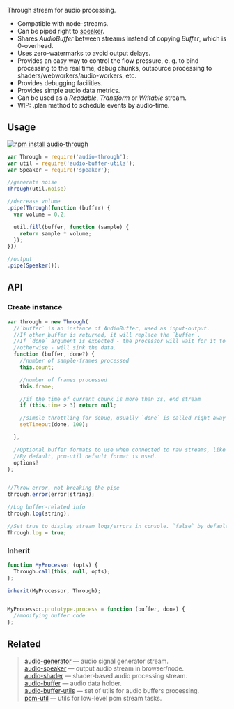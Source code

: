 Through stream for audio processing.

* Compatible with node-streams.
* Can be piped right to [speaker](https://npmjs.org/package/speaker).
* Shares _AudioBuffer_ between streams instead of copying _Buffer_, which is 0-overhead.
* Uses zero-watermarks to avoid output delays.
* Provides an easy way to control the flow pressure, e. g. to bind processing to the real time, debug chunks, outsource processing to shaders/webworkers/audio-workers, etc.
* Provides debugging facilities.
* Provides simple audio data metrics.
* Can be used as a _Readable_, _Transform_ or _Writable_ stream.
* WIP: .plan method to schedule events by audio-time.


## Usage

[![npm install audio-through](https://nodei.co/npm/audio-through.png?mini=true)](https://npmjs.org/package/audio-through/)

```js
var Through = require('audio-through');
var util = require('audio-buffer-utils');
var Speaker = require('speaker');

//generate noise
Through(util.noise)

//decrease volume
.pipe(Through(function (buffer) {
  var volume = 0.2;

  util.fill(buffer, function (sample) {
    return sample * volume;
  });
}))

//output
.pipe(Speaker());
```

## API

### Create instance

```js
var through = new Through(
  //`buffer` is an instance of AudioBuffer, used as input-output.
  //If other buffer is returned, it will replace the `buffer`.
  //If `done` argument is expected - the processor will wait for it to be executed,
  //otherwise - will sink the data.
  function (buffer, done?) {
    //number of sample-frames processed
    this.count;

    //number of frames processed
    this.frame;

    //if the time of current chunk is more than 3s, end stream
    if (this.time > 3) return null;

    //simple throttling for debug, usually `done` is called right away in sync fashion
    setTimeout(done, 100);

  },

  //Optional buffer formats to use when connected to raw streams, like `node-speaker`.
  //By default, pcm-util default format is used.
  options?
);


//Throw error, not breaking the pipe
through.error(error|string);

//Log buffer-related info
through.log(string);

//Set true to display stream logs/errors in console. `false` by default.
Through.log = true;
```


### Inherit

```js
function MyProcessor (opts) {
  Through.call(this, null, opts);
};

inherit(MyProcessor, Through);


MyProcessor.prototype.process = function (buffer, done) {
  //modifying buffer code
};
```


## Related

> [audio-generator](https://github.com/audio-lab/audio-generator) — audio signal generator stream.<br/>
> [audio-speaker](https://github.com/audio-lab/audio-speaker) — output audio stream in browser/node.<br/>
> [audio-shader](https://github.com/audio-lab/audio-shader) — shader-based audio processing stream.<br/>
> [audio-buffer](https://github.com/audio-lab/buffer) — audio data holder.<br/>
> [audio-buffer-utils](https://npmjs.org/package/audio-buffer-utils) — set of utils for audio buffers processing.<br/>
> [pcm-util](https://npmjs.org/package/pcm-util) — utils for low-level pcm stream tasks.<br/>